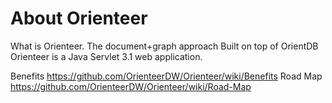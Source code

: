 # About Orienteer

What is Orienteer. 
The document+graph approach
Built on top of  OrientDB 
Orienteer is a Java Servlet 3.1 web application.

Benefits https://github.com/OrienteerDW/Orienteer/wiki/Benefits
Road Map https://github.com/OrienteerDW/Orienteer/wiki/Road-Map
